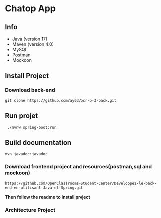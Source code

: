 # Chatop App

## Info
- Java (version 17)
- Maven (version 4.0)
- MySQL
- Postman 
- Mockoon 

## Install Project

### Download back-end
```
git clone https://github.com/ay63/ocr-p-3-back.git
```
## Run projet
```
 ./mvnw spring-boot:run
```
## Build documentation
```
mvn javadoc:javadoc
```

### Download frontend project and resources(postman,sql and mockoon)
```
https://github.com/OpenClassrooms-Student-Center/Developpez-le-back-end-en-utilisant-Java-et-Spring.git
```
**Then follow the readme to install project**


### Architecture Project

